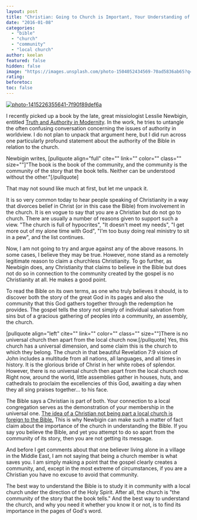 ```yaml
---
layout: post
title: "Christian: Going to Church is Important, Your Understanding of the Bible Depends on It"
date: "2016-01-08"
categories: 
  - "bible"
  - "church"
  - "community"
  - "local church"
author: keelan
featured: false
hidden: false
image: "https://images.unsplash.com/photo-1504052434569-70ad5836ab65?q=80&w=2070&auto=format&fit=crop&ixlib=rb-4.0.3&ixid=M3wxMjA3fDB8MHxwaG90by1wYWdlfHx8fGVufDB8fHx8fA%3D%3D"
rating:
beforetoc:
toc: false
---
```


[![photo-1415226355641-7f90f89def6a](images/ff6d4-photo-1415226355641-7f90f89def6a-e1452268416379.jpg)](https://keelancook.files.wordpress.com/2020/08/ff6d4-photo-1415226355641-7f90f89def6a-e1452268416379.jpg)

I recently picked up a book by the late, great missiologist Lesslie Newbigin, entitled [Truth and Authority in Modernity](https://books.google.com/books/about/Truth_and_Authority_in_Modernity.html?id=FKoxGEVIvLcC). In the work, he tries to untangle the often confusing conversation concerning the issues of authority in worldview. I do not plan to unpack that argument here, but I did run across one particularly profound statement about the authority of the Bible in relation to the church.

Newbigin writes, \[pullquote align="full" cite="" link="" color="" class="" size=""\]"The book is the book of the community, and the community is the community of the story that the book tells. Neither can be understood without the other."\[/pullquote\]

That may not sound like much at first, but let me unpack it.

It is so very common today to hear people speaking of Christianity in a way that divorces belief in Christ (or in this case the Bible) from involvement in the church. It is en vogue to say that you are a Christian but do not go to church. There are usually a number of reasons given to support such a view. "The church is full of hypocrites", "It doesn't meet my needs", "I get more out of my alone time with God", "I'm too busy doing real ministry to sit in a pew", and the list continues.

Now, I am not going to try and argue against any of the above reasons. In some cases, I believe they may be true. However, none stand as a remotely legitimate reason to claim a churchless Christianity. To go further, as Newbigin does, any Christianity that claims to believe in the Bible but does not do so in connection to the community created by the gospel is no Christianity at all. He makes a good point.

To read the Bible on its own terms, as one who truly believes it should, is to discover both the story of the great God in its pages and also the community that this God gathers together through the redemption he provides. The gospel tells the story not simply of individual salvation from sins but of a gracious gathering of peoples into a community, an assembly, the church.

\[pullquote align="left" cite="" link="" color="" class="" size=""\]There is no universal church then apart from the local church now.\[/pullquote\] Yes, this church has a universal dimension, and some claim this is the church to which they belong. The church in that beautiful Revelation 7:9 vision of John includes a multitude from all nations, all languages, and all times in history. It is the glorious bride of Christ in her white robes of splendor. However, there is no universal church then apart from the local church now. Right now, around the world, little assemblies gather in houses, huts, and cathedrals to proclaim the excellencies of this God, awaiting a day when they all sing praises together... to his face.

The Bible says a Christian is part of both. Your connection to a local congregation serves as the demonstration of your membership in the universal one. [The idea of a Christian not being part a local church is foreign to the Bible.](http://blog.keelancook.com/2011/03/the-lone-ranger-syndrome.html) This is why Newbigin can make such a matter of fact claim about the importance of the church in understanding the Bible. If you say you believe the Bible, and yet you attempt to do so apart from the community of its story, then you are not getting its message.

And before I get comments about that one believer living alone in a village in the Middle East, I am not saying that being a church member is what saves you. I am simply making a point that the gospel clearly creates a community, and, except in the most extreme of circumstances, if you are a Christian you have no excuse to avoid that community.

The best way to understand the Bible is to study it in community with a local church under the direction of the Holy Spirit. After all, the church is "the community of the story that the book tells." And the best way to understand the church, and why you need it whether you know it or not, is to find its importance in the pages of God's word.
